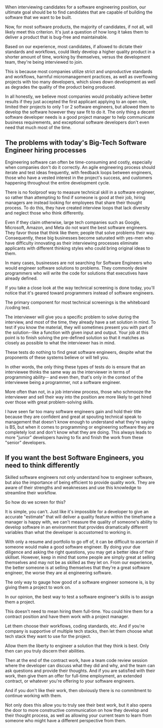 <webui-data data-page-title="Better interviewing for better Software Engineers" data-page-subtitle=""></webui-data>

<webui-sideimage reverse src="https://cdn.myfi.ws/v/Vecteezy/employment-recruitment-concept-showing-human-resource.svg">

When interviewing candidates for a software engineering position, our ultimate goal should be to find candidates that are capable of building the software that we want to be built.

Now, for most software products, the majority of candidates, if not all, will likely meet this criterion. It's just a question of how long it takes them to deliver a product that is bug-free and maintainable.

Based on our experience, most candidates, if allowed to dictate their standards and workflows, could likely develop a higher quality product in a shorter amount of time, working by themselves, versus the development team, they're being interviewed to join.

This is because most companies utilize strict and unproductive standards and workflows, harmful micromanagement practices, as well as overflowing projects with too many developers, which slows down development as well as degrades the quality of the product being produced.

In all honestly, we believe most companies would probably achieve better results if they just accepted the first applicant applying to an open role, limited their projects to only 1 or 2 software engineers, but allowed them to develop the software however they saw fit to do it. The only thing a decent software developer needs is a good project manager to help communicate business requirements, and exceptional software developers don't even need that much most of the time.

</webui-sideimage>

## The problems with today's Big-Tech Software Engineer hiring processes

<webui-sideimage src="https://cdn.myfi.ws/v/Vecteezy/workforce-organization-and-management-workflow-processes.svg">

Engineering software can often be time-consuming and costly, especially when companies don't do it correctly. An agile engineering process should iterate and test ideas frequently, with feedback loops between engineers, those who have a vested interest in the project's success, and customers happening throughout the entire development cycle.

There is no foolproof way to measure technical skill in a software engineer, so rather than attempting to find if someone is good at their job, hiring managers are instead looking for employees that share their thought process. To do this, they have created interview loops that lack diversity and neglect those who think differently.

Even if they claim otherwise, large tech companies such as Google, Microsoft, Amazon, and Meta do not want the best software engineers. They favor those that think like them; people that solve problems their way. Consequently, these big businesses become saturated with yes-men who have difficulty innovating as their interviewing processes eliminate applicants with different thinking styles who could bring original ideas to them.

In many cases, businesses are not searching for Software Engineers who would engineer software solutions to problems. They commonly desire programmers who will write the code for solutions that executives have already defined.

</webui-sideimage>

<webui-sideimage reverse src="https://cdn.myfi.ws/v/Vecteezy/search-of-thoughts-business-mechanism-abstract-background.svg">

If you take a close look at the way technical screening is done today, you'll notice that it's geared toward programmers instead of software engineers.

The primary component for most technical screenings is the whiteboard /coding test.

The interviewer will give you a specific problem to solve during the interview, and most of the time, they already have a set solution in mind. To test if you know the material, they will sometimes present you with part of the solution--like a function with given input and output. Your job at this point is to finish solving the pre-defined solution so that it matches as closely as possible to what the interviewer has in mind.

These tests do nothing to find great software engineers, despite what the proponents of these systems believe or will tell you.

In other words, the only thing these types of tests do is ensure that an interviewee thinks the same way as the interviewer in terms of programming ability-- and even then, that's only in the context of the interviewee being a programmer, not a software engineer.

More often than not, in a job interview process, those who schmooze the interviewer and sell their way into the position are more likely to get hired over those with great problem-solving skills.

I have seen far too many software engineers gain and hold their title because they are confident and great at spouting technical speak to management that doesn't know enough to understand what they're saying is BS, but when it comes to programming or engineering software they are completely lost and don't know what they are doing. This always leads to more "junior" developers having to fix and finish the work from these "senior" developers.

</webui-sideimage>

## If you want the best Software Engineers, you need to think differently

<webui-sideimage src="https://cdn.myfi.ws/v/Vecteezy/upskilling-learn-as-work-educational-qualification-rise-flat.svg">

Skilled software engineers not only understand how to engineer software, but also the importance of being efficient to provide quality work. They are aware of their strengths and weaknesses and use this knowledge to streamline their workflow.

So how do we screen for this?

It is simple, you can't. Just like it's impossible for a developer to give an accurate "estimate" that will deliver a quality feature within the timeframe a manager is happy with, we can't measure the quality of someone's ability to develop software in an environment that provides dramatically different variables than what the developer is accustomed to working in.

With only a resume and portfolio to go off of, it can be difficult to ascertain if someone would make a good software engineer. By doing your due diligence and asking the right questions, you may get a better idea of their skillset. However, keep in mind that some people are simply great at selling themselves and may not be as skilled as they let on. From our experience, the better someone is at selling themselves that they're a great software engineer, the worse they are at engineering software.

The only way to gauge how good of a software engineer someone is, is by giving them a project to work on.

</webui-sideimage>

<webui-sideimage reverse src="https://cdn.myfi.ws/v/Vecteezy/tangle-tangled-and-unraveled-abstract-metaphor-business2.svg">

In our opinion, the best way to test a software engineer's skills is to assign them a project.

This doesn't need to mean hiring them full-time. You could hire them for a contract position and have them work with a project manager.

Let them choose their workflows, coding standards, etc. And if you're company is supportive of multiple tech stacks, then let them choose what tech stack they want to use for the project.

Allow them the liberty to engineer a solution that they think is best. Only then can you truly discern their abilities.

Then at the end of the contract work, have a team code review session where the developer can discuss what they did and why, and the team can ask questions and provide their thoughts. And if you are satisfied with their work, then give them an offer for full-time employment, an extended contract, or whatever you're offering to your software engineers.

And if you don't like their work, then obviously there is no commitment to continue working with them.

Not only does this allow you to truly see their best work, but it also opens the door to more constructive communication on how they develop and their thought process, as well as allowing your current team to learn from someone who might have a different perspective from them.

</webui-sideimage>

<webui-next-page name="Home" href="/"></webui-next-page>
